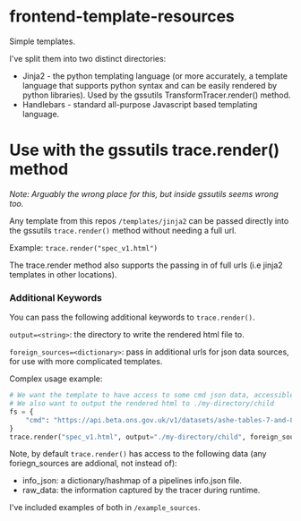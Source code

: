 # frontend-template-resources

Simple templates.

I've split them into two distinct directories:

* Jinja2 - the python templating language (or more accurately, a template language that supports python syntax and can be easily rendered by python libraries). Used by the gssutils TransformTracer.render() method.
* Handlebars - standard all-purpose Javascript based templating language. 

# Use with the gssutils trace.render() method

_Note: Arguably the wrong place for this, but inside gssutils seems wrong too._

Any template from this repos `/templates/jinja2` can be passed directly into the gssutils `trace.render()` method without needing a full url.

Example: `trace.render("spec_v1.html")`

The trace.render method also supports the passing in of full urls (i.e jinja2 templates in other locations).

### Additional Keywords

You can pass the following additional keywords to `trace.render()`.

`output=<string>`: the directory to write the rendered html file to.

`foreign_sources=<dictionary>`: pass in additional urls for json data sources, for use with more complicated templates. 

Complex usage example:

```python
# We want the template to have access to some cmd json data, accessible in the template as 'cmd'
# We also want to output the rendered html to ./my-directory/child
fs = {
    "cmd": "https://api.beta.ons.gov.uk/v1/datasets/ashe-tables-7-and-8/editions/2014"
}
trace.render("spec_v1.html", output="./my-directory/child", foreign_sources=fs)
```

Note, by default `trace.render()` has access to the following data (any foriegn_sources are addional, not instead of):

* info_json: a dictionary/hashmap of a pipelines info.json file.
* raw_data: the information captured by the tracer during runtime.

I've included examples of both in `/example_sources`.





